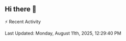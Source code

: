## Hi there 👋

⚡ Recent Activity
<!--RECENT_ACTIVITY:start-->
<!--RECENT_ACTIVITY:end-->
<!--RECENT_ACTIVITY:last_update-->
Last Updated: Monday, August 11th, 2025, 12:29:40 PM
<!--RECENT_ACTIVITY:last_update_end-->
